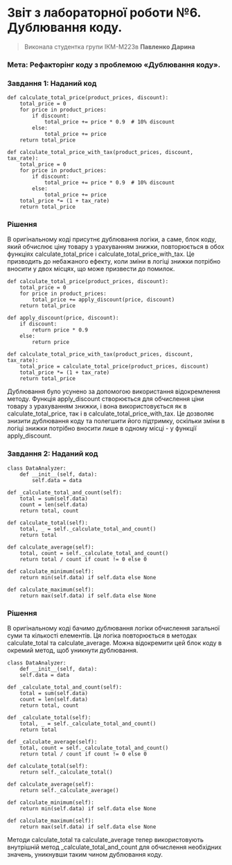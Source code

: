 # Звіт з лабораторної роботи №6. Дублювання коду.
> Виконала студентка групи ІКМ-М223в **Павленко Дарина**
> 
### Мета: Рефакторінг коду з проблемою «Дублювання коду».

### Завдання 1: Наданий код
    
   
    def calculate_total_price(product_prices, discount):
        total_price = 0
        for price in product_prices:
            if discount:
                total_price += price * 0.9  # 10% discount
            else:
                total_price += price
        return total_price

    def calculate_total_price_with_tax(product_prices, discount, tax_rate):
        total_price = 0
        for price in product_prices:
            if discount:
                total_price += price * 0.9  # 10% discount
            else:
                total_price += price
        total_price *= (1 + tax_rate)
        return total_price



### Рішення

В оригінальному коді присутнє дублювання логіки, а саме, блок коду, який обчислює ціну товару з урахуванням знижки, повторюється в обох функціях calculate_total_price і calculate_total_price_with_tax. Це призводить до небажаного ефекту, коли зміни в логіці знижки потрібно вносити у двох місцях, що може призвести до помилок.

    def calculate_total_price(product_prices, discount):
        total_price = 0
        for price in product_prices:
            total_price += apply_discount(price, discount)
        return total_price

    def apply_discount(price, discount):
        if discount:
            return price * 0.9  
        else:
            return price

    def calculate_total_price_with_tax(product_prices, discount, tax_rate):
        total_price = calculate_total_price(product_prices, discount)
        total_price *= (1 + tax_rate)
        return total_price

Дублювання було усунено за допомогою використання відокремлення методу. Функція apply_discount створюється для обчислення ціни товару з урахуванням знижки, і вона використовується як в calculate_total_price, так і в calculate_total_price_with_tax. Це дозволяє знизити дублювання коду та полегшити його підтримку, оскільки зміни в логіці знижки потрібно вносити лише в одному місці - у функції apply_discount.


### Завдання 2: Наданий код


    class DataAnalyzer:
        def __init__(self, data):
            self.data = data
  
    def _calculate_total_and_count(self):
        total = sum(self.data)
        count = len(self.data)
        return total, count

    def calculate_total(self):
        total, _ = self._calculate_total_and_count()
        return total

    def calculate_average(self):
        total, count = self._calculate_total_and_count()
        return total / count if count != 0 else 0

    def calculate_minimum(self):
        return min(self.data) if self.data else None

    def calculate_maximum(self):
        return max(self.data) if self.data else None


### Рішення

В оригінальному коді бачимо дублювання логіки обчислення загальної суми та кількості елементів. Ця логіка повторюється в методах calculate_total та calculate_average. Можна відокремити цей блок коду в окремий метод, щоб уникнути дублювання.

    class DataAnalyzer:
        def __init__(self, data):
        self.data = data

    def _calculate_total_and_count(self):
        total = sum(self.data)
        count = len(self.data)
        return total, count

    def _calculate_total(self):
        total, _ = self._calculate_total_and_count()
        return total

    def _calculate_average(self):
        total, count = self._calculate_total_and_count()
        return total / count if count != 0 else 0

    def calculate_total(self):
        return self._calculate_total()

    def calculate_average(self):
        return self._calculate_average()

    def calculate_minimum(self):
        return min(self.data) if self.data else None

    def calculate_maximum(self):
        return max(self.data) if self.data else None
        
Методи calculate_total та calculate_average тепер використовують внутрішній метод _calculate_total_and_count для обчислення необхідних значень, уникнувши таким чином дублювання коду.

